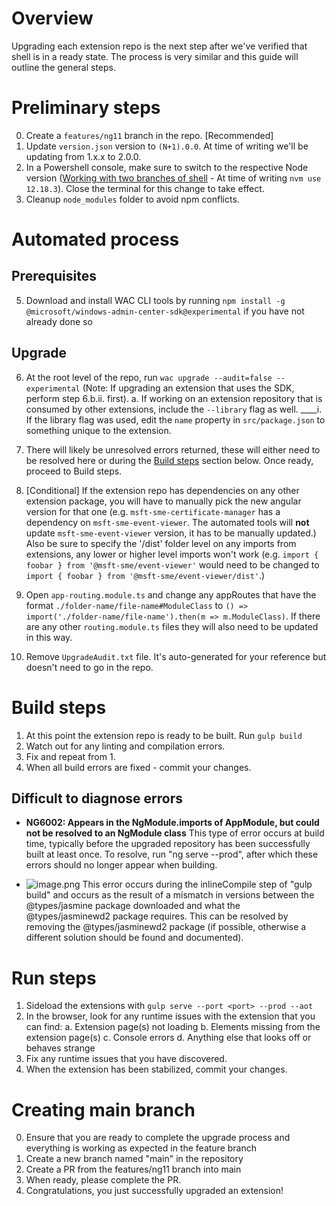 # Overview

Upgrading each extension repo is the next step after we've verified that shell is in a ready state. The process is very similar and this guide will outline the general steps.

# Preliminary steps

0. Create a `features/ng11` branch in the repo. [Recommended]
1. Update `version.json` version to `(N+1).0.0`. At time of writing we'll be updating from 1.x.x to 2.0.0.
2. In a Powershell console, make sure to switch to the respective Node version ([Working with two branches of shell](https://microsoft.visualstudio.com/SME/_wiki/wikis/SME.wiki/60269/Working-with-two-branches-of-shell?anchor=switching-development-environments) - At time of writing `nvm use 12.18.3`). Close the terminal for this change to take effect.
3. Cleanup `node_modules` folder to avoid npm conflicts.

# Automated process
## Prerequisites

5. Download and install WAC CLI tools by running `npm install -g @microsoft/windows-admin-center-sdk@experimental` if you have not already done so 

## Upgrade

6. At the root level of the repo, run `wac upgrade --audit=false --experimental` (Note: If upgrading an extension that uses the SDK, perform step 6.b.ii. first).
a. If working on an extension repository that is consumed by other extensions, include the `--library` flag as well.
____i. If the library flag was used, edit the `name` property in `src/package.json` to something unique to the extension.

7. There will likely be unresolved errors returned, these will either need to be resolved here or during the [Build steps](/Upgrading-extensions?anchor=build-steps) section below. Once ready, proceed to Build steps.
8. [Conditional] If the extension repo has dependencies on any other extension package, you will have to manually pick the new angular version for that one (e.g. `msft-sme-certificate-manager` has a dependency on `msft-sme-event-viewer`. The automated tools will **not** update `msft-sme-event-viewer` version, it has to be manually updated.)
Also be sure to specify the '/dist' folder level on any imports from extensions, any lower or higher level imports won't work (e.g. `import { foobar } from '@msft-sme/event-viewer'` would need to be changed to `import { foobar } from '@msft-sme/event-viewer/dist'`.) 
9. Open `app-routing.module.ts` and change any appRoutes that have the format `./folder-name/file-name#ModuleClass` to `() => import('./folder-name/file-name').then(m => m.ModuleClass)`. If there are any other `routing.module.ts` files they will also need to be updated in this way.
10. Remove `UpgradeAudit.txt` file. It's auto-generated for your reference but doesn't need to go in the repo.

# Build steps
1. At this point the extension repo is ready to be built. Run `gulp build`
2. Watch out for any linting and compilation errors.
3. Fix and repeat from 1.
4. When all build errors are fixed - commit your changes.

## Difficult to diagnose errors
- **NG6002: Appears in the NgModule.imports of AppModule, but could not be resolved to an NgModule class**
This type of error occurs at build time, typically before the upgraded repository has been successfully built at least once. To resolve, run "ng serve --prod", after which these errors should no longer appear when building.

- ![image.png](/.attachments/image-caed7de1-29f0-47fe-ba03-326fef78a31d.png)
This error occurs during the inlineCompile step of "gulp build" and occurs as the result of a mismatch in versions between the @types/jasmine package downloaded and what the @types/jasminewd2 package requires. This can be resolved by removing the @types/jasminewd2 package (if possible, otherwise a different solution should be found and documented).


# Run steps
1. Sideload the extensions with `gulp serve --port <port> --prod --aot`
2. In the browser, look for any runtime issues with the extension that you can find:
    a. Extension page(s) not loading
    b. Elements missing from the extension page(s)
    c. Console errors
    d. Anything else that looks off or behaves strange
3. Fix any runtime issues that you have discovered.
4. When the extension has been stabilized, commit your changes.

# Creating main branch
0. Ensure that you are ready to complete the upgrade process and everything is working as expected in the feature branch
1. Create a new branch named "main" in the repository
2. Create a PR from the features/ng11 branch into main
3. When ready, please complete the PR. 
4. Congratulations, you just successfully upgraded an extension!
